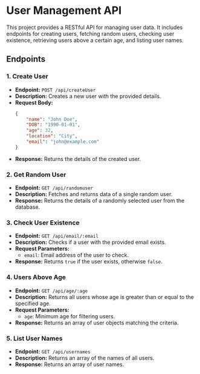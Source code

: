 # User Management API

This project provides a RESTful API for managing user data. It includes endpoints for creating users, fetching random users, checking user existence, retrieving users above a certain age, and listing user names.

## Endpoints

### 1. Create User
- **Endpoint:** `POST /api/createUser`
- **Description:** Creates a new user with the provided details.
- **Request Body:**
  ```json
  {
      "name": "John Doe",
      "DOB": "1990-01-01",
      "age": 32,
      "location": "City",
      "email": "john@example.com"
  }
- **Response:** Returns the details of the created user.

### 2. Get Random User
- **Endpoint:** `GET /api/randomuser`
- **Description:** Fetches and returns data of a single random user.
- **Response:** Returns the details of a randomly selected user from the database.


### 3. Check User Existence
- **Endpoint:** `GET /api/email/:email`
- **Description:** Checks if a user with the provided email exists.
- **Request Parameters:**
  - `email`: Email address of the user to check.
- **Response:** Returns `true` if the user exists, otherwise `false`.

### 4. Users Above Age
- **Endpoint:** `GET /api/age/:age`
- **Description:** Returns all users whose age is greater than or equal to the specified age.
- **Request Parameters:**
  - `age`: Minimum age for filtering users.
- **Response:** Returns an array of user objects matching the criteria.

### 5. List User Names
- **Endpoint:** `GET /api/usernames`
- **Description:** Returns an array of the names of all users.
- **Response:** Returns an array of user names.
